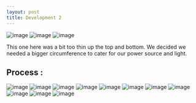 ```yaml
---
layout: post
title: Development 2
---
```


![image]({{site.baseurl}}/images/IMG_9884.jpg)
![image]({{site.baseurl}}/images/IMG_9885.jpg)
![image]({{site.baseurl}}/images/IMG_9886.jpg)


<p>This one here was a bit too thin up the top and bottom. We decided we needed a bigger circumference to cater for our power source and light.</p>


<h2> Process : </h2>

![image]({{site.baseurl}}/images/SAM_0616.jpg)
![image]({{site.baseurl}}/images/SAM_0617.jpg)
![image]({{site.baseurl}}/images/SAM_0618.jpg)
![image]({{site.baseurl}}/images/SAM_0620.jpg)
![image]({{site.baseurl}}/images/SAM_0621.jpg)
![image]({{site.baseurl}}/images/SAM_0622.jpg)
![image]({{site.baseurl}}/images/SAM_0623.jpg)
![image]({{site.baseurl}}/images/SAM_0624.jpg)
![image]({{site.baseurl}}/images/SAM_0625.jpg)
![image]({{site.baseurl}}/images/SAM_0626.jpg)
![image]({{site.baseurl}}/images/SAM_0629.jpg)




